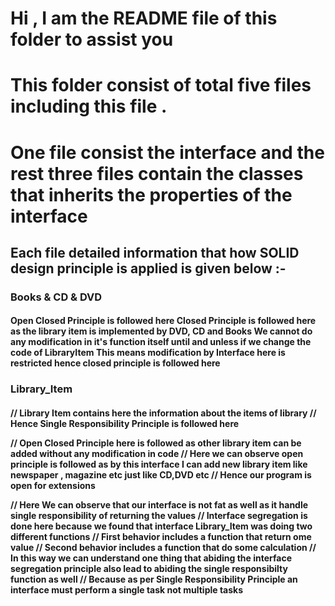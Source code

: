 # Hi , I am the README file of this folder to assist you 
# This folder consist of total five files including this file .
# One file consist the interface and the rest three files contain the classes that inherits the properties of the interface
<h2>Each file detailed information that how SOLID design principle is applied is given below :- </h2>
<h3> Books & CD & DVD</h3>
<h4>Open Closed Principle is followed here
Closed Principle is followed here as the library item is implemented by DVD, CD and Books
We cannot do any modification in it's function itself until and unless if we change the code of LibraryItem
This means modification by Interface here is restricted hence closed principle is followed here</h4>
<h3> Library_Item </h3>
<h4>// Library Item contains here the information about the items of library
// Hence Single Responsibility Principle is followed here


// Open Closed Principle here is followed as other library item can be added without any modification in code
// Here we can observe open principle is followed as by this interface I can add new library item like newspaper , magazine etc just like CD,DVD etc
// Hence our program is open for extensions

// Here We can observe that our interface is not fat as well as it handle single responsibility of returning the values
// Interface segregation is done here because we found that interface Library_Item was doing two different functions
// First behavior includes a function that return ome value
// Second behavior includes a function that do some calculation
// In this way we can understand one thing that abiding the interface segregation principle also lead to abiding the single responsibilty function as well
// Because as per Single Responsibility Principle an interface must perform a single task not multiple tasks</h4>